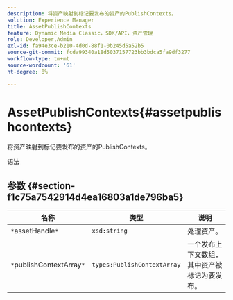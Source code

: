 ```yaml
---
description: 将资产映射到标记要发布的资产的PublishContexts。
solution: Experience Manager
title: AssetPublishContexts
feature: Dynamic Media Classic，SDK/API，资产管理
role: Developer,Admin
exl-id: fa94e3ce-b210-4d0d-88f1-0b245d5a52b5
source-git-commit: fcda99340a18d5037157723bb3bdca5fa9df3277
workflow-type: tm+mt
source-wordcount: '61'
ht-degree: 8%

---
```


# AssetPublishContexts{#assetpublishcontexts}

将资产映射到标记要发布的资产的PublishContexts。

语法

## 参数 {#section-f1c75a7542914d4ea16803a1de796ba5}

| 名称 | 类型 | 说明 |
|---|---|---|
| `*`assetHandle`*` | `xsd:string` | 处理资产。 |
| `*`publishContextArray`*` | `types:PublishContextArray` | 一个发布上下文数组，其中资产被标记为要发布。 |
